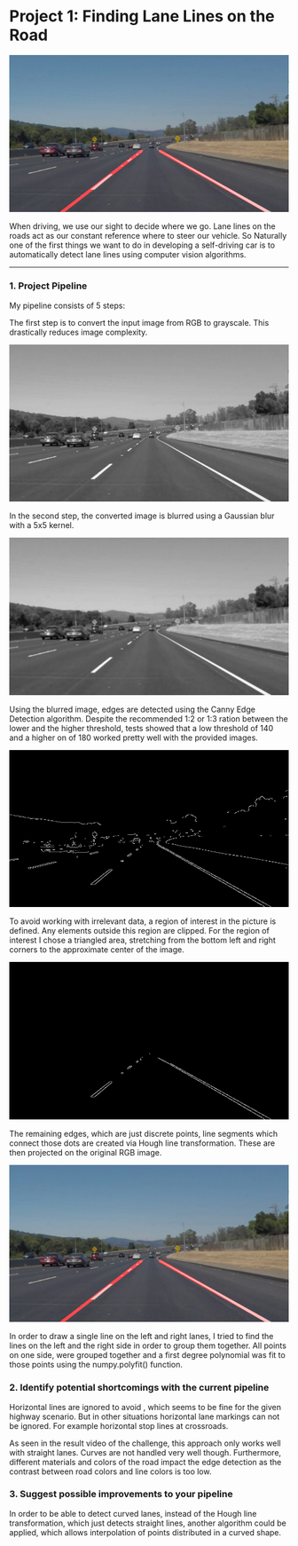 # Project 1: Finding Lane Lines on the Road

![alt text][image5]

When driving, we use our sight to decide where we go. Lane lines on the roads act as our constant reference where to steer our vehicle.
So Naturally one of the first things we want to do in developing a self-driving car is to automatically detect lane lines using computer vision algorithms.


[//]: # (Image References)

[image1]: ./test_images_output/solidWhiteCurve_1_Gray.jpg
[image2]: ./test_images_output/solidWhiteCurve_2_Blurred.jpg
[image3]: ./test_images_output/solidWhiteCurve_3_CannyEdges.jpg
[image4]: ./test_images_output/solidWhiteCurve_4_Masked.jpg
[image5]: ./test_images_output/solidWhiteCurve_6_Result.jpg

---

### 1. Project Pipeline

My pipeline consists of 5 steps: 

The first step is to convert the input image from RGB to grayscale. This drastically reduces image complexity.

![alt text][image1]

In the second step, the converted image is blurred using a Gaussian blur with a 5x5 kernel.

![alt text][image2]

Using the blurred image, edges are detected using the Canny Edge Detection algorithm. Despite the recommended 1:2 or 1:3 ration between the lower and the higher threshold, tests showed that a low threshold of 140 and a higher on of 180 worked pretty well with the provided images.

![alt text][image3]

To avoid working with irrelevant data, a region of interest in the picture is defined. Any elements outside this region are clipped.
For the region of interest I chose a triangled area, stretching from the bottom left and right corners to the approximate center of the image.

![alt text][image4]

The remaining edges, which are just discrete points, line segments which connect those dots are created via Hough line transformation. These are then projected on the original RGB image.

![alt text][image5]

In order to draw a single line on the left and right lanes, I tried to find the lines on the left and the right side in order to group them together.
All points on one side, were grouped together and a first degree polynomial was fit to those points using the numpy.polyfit() function.

### 2. Identify potential shortcomings with the current pipeline


Horizontal lines are ignored to avoid , which seems to be fine for the given highway scenario. But in other situations horizontal lane markings can not be ignored. For example horizontal stop lines at crossroads.

As seen in the result video of the challenge, this approach only works well with straight lanes. Curves are not handled very well though.
Furthermore, different materials and colors of the road impact the edge detection as the contrast between road colors and line colors is too low.

### 3. Suggest possible improvements to your pipeline

In order to be able to detect curved lanes, instead of the Hough line transformation, which just detects straight lines, another algorithm could be applied, which allows interpolation of points distributed in a curved shape.
